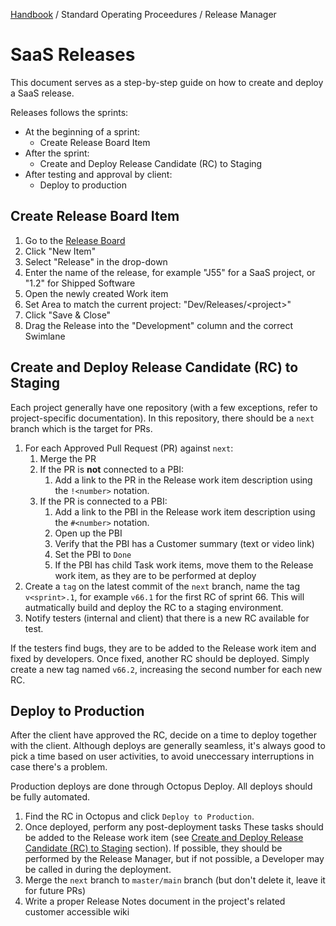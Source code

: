 [Handbook](../../README.md) / Standard Operating Proceedures / Release Manager

# SaaS Releases

This document serves as a step-by-step guide on how to create and deploy a SaaS release.

Releases follows the sprints:

- At the beginning of a sprint:
  - Create Release Board Item
- After the sprint:
  - Create and Deploy Release Candidate (RC) to Staging
- After testing and approval by client:
  - Deploy to production

## Create Release Board Item

1. Go to the [Release Board](https://dev.azure.com/distancify/Dev/_boards/board/t/Releases)
2. Click "New Item"
3. Select "Release" in the drop-down
4. Enter the name of the release, for example "J55" for a SaaS project, or "1.2" for Shipped Software
5. Open the newly created Work item
6. Set Area to match the current project: "Dev/Releases/&lt;project&gt;"
7. Click "Save & Close"
8. Drag the Release into the "Development" column and the correct Swimlane

## Create and Deploy Release Candidate (RC) to Staging

Each project generally have one repository (with a few exceptions, refer to project-specific documentation). In this repository, there should be a `next` branch which is the target for PRs.

1. For each Approved Pull Request (PR) against `next`:
   1. Merge the PR
   2. If the PR is **not** connected to a PBI:
      1. Add a link to the PR in the Release work item description using the `!<number>` notation.
   2. If the PR is connected to a PBI:
      1. Add a link to the PBI in the Release work item description using the `#<number>` notation.
      2. Open up the PBI
      3. Verify that the PBI has a Customer summary (text or video link)
      4. Set the PBI to `Done`
      5. If the PBI has child Task work items, move them to the Release work item, as they are to be performed at deploy
3. Create a `tag` on the latest commit of the `next` branch, name the tag `v<sprint>.1`, for example `v66.1` for the first RC of sprint 66.
   This will autmatically build and deploy the RC to a staging environment.
4. Notify testers (internal and client) that there is a new RC available for test.

If the testers find bugs, they are to be added to the Release work item and fixed by developers. Once fixed, another RC should be deployed. Simply create a new tag named `v66.2`, increasing the second number for each new RC.

## Deploy to Production

After the client have approved the RC, decide on a time to deploy together with the client. Although deploys are generally seamless, it's always good to pick a time based on user activities, to avoid uneccessary interruptions in case there's a problem. 

Production deploys are done through Octopus Deploy. All deploys should be fully automated.

1. Find the RC in Octopus and click `Deploy to Production`.
2. Once deployed, perform any post-deployment tasks
   These tasks should be added to the Release work item (see [Create and Deploy Release Candidate (RC) to Staging](create-and-deploy-release-candidate-rc-to-staging) section). If possible, they should be performed by the Release Manager, but if not possible, a Developer may be called in during the deployment.
3. Merge the `next` branch to `master/main` branch (but don't delete it, leave it for future PRs)
4. Write a proper Release Notes document in the project's related customer accessible wiki

